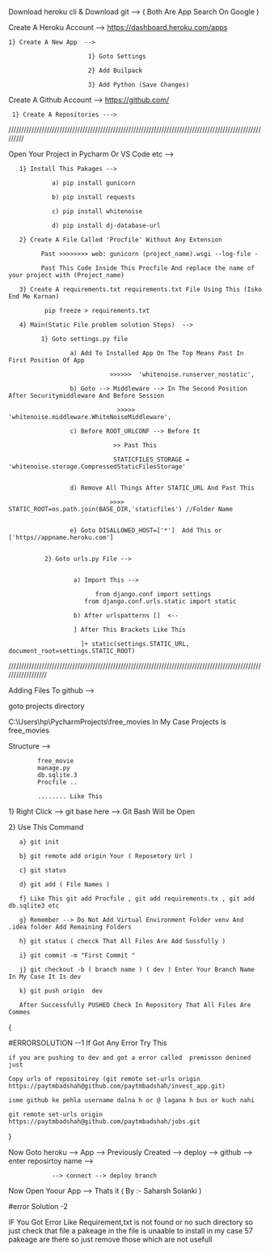 
Download heroku cli & Download git --> ( Both Are App Search On Google )

Create A Heroku Account --> https://dashboard.heroku.com/apps  

    1} Create A New App  -->

                          1} Goto Settings 

                          2} Add Builpack 

                          3} Add Python (Save Changes)

Create A Github Account --> https://github.com/

     1} Create A Repositories --->

/////////////////////////////////////////////////////////////////////////////////////////////////////////


Open Your Project in Pycharm Or VS Code etc -->

       1} Install This Pakages -->

                a) pip install gunicorn 

                b) pip install requests 

                c) pip install whitenoise 

                d) pip install dj-database-url

       2} Create A File Called 'Procfile' Without Any Extension 

             Past >>>>>>>> web: gunicorn (project_name).wsgi --log-file -

             Past This Code Inside This Procfile And replace the name of your project with (Project_name)

       3} Create A requirements.txt requirements.txt File Using This (Isko End Me Karnan)

              pip freeze > requirements.txt

       4} Main(Static File problem solution Steps)  --> 
       
             1} Goto settings.py file 

	                 a) Add To Installed App On The Top Means Past In First Position Of App

	                            >>>>>>  'whitenoise.runserver_nostatic', 

	                 b) Goto --> Middleware --> In The Second Position After Securitymiddleware And Before Session

	                              >>>>> 'whitenoise.middleware.WhiteNoiseMiddleware', 

	                 c) Before ROOT_URLCONF --> Before It 

	                             >> Past This 

	                             STATICFILES_STORAGE = 'whitenoise.storage.CompressedStaticFilesStorage'


	                 d) Remove All Things After STATIC_URL And Past This 

	                            >>>>  STATIC_ROOT=os.path.join(BASE_DIR,'staticfiles') //Folder Name


	                 e} Goto DISALLOWED_HOST=['*']  Add This or ['https//appname.heroku.com']

	          
	          2} Goto urls.py File -->


	                  a) Import This --> 

	                        from django.conf import settings
                         from django.conf.urls.static import static

                      b) After urlspatterns []  <-- 

                      ] After This Brackets Like This

                        ]+ static(settings.STATIC_URL, document_root=settings.STATIC_ROOT)


//////////////////////////////////////////////////////////////////////////////////////////////////////////////////

 Adding Files To github -->

   goto projects directory 

   C:\Users\hp\PycharmProjects\free_movies  In My Case Projects is free_movies 

   Structure -->

            free_movie
            manage.py
            db.sqlite.3
            Procfile ..

            ........ Like This 


   1} Right Click --> git base here --> Git Bash Will be Open 
    
   2} Use This Command 

       a} git init 

       b} git remote add origin Your ( Reposetory Url )

       c} git status 

       d} git add ( File Names )

       f} Like This git add Procfile , git add requirements.tx , git add db.sqlite3 etc 

       g} Remember --> Do Not Add Virtual Environment Folder venv And .idea folder Add Remaining Folders 

       h} git status ( checck That All Files Are Add Sussfully )

       i} git commit -m "First Commit "

       j} git checkout -b ( branch name ) ( dev ) Enter Your Branch Name In My Case It Is dev

       k} git push origin  dev

       After Successfully PUSHED Check In Repository That All Files Are Commes


{

#ERRORSOLUTION --1
	If Got Any Error Try This 

	if you are pushing to dev and got a error called  premisson denined just 

	Copy urls of repositoirey (git remote set-urls origin https://paytmbadshah@github.com/paytmbadshah/invest_app.git)

	isme github ke pehla username dalna h or @ lagana h bus or kuch nahi

	git remote set-urls origin https://paytmbadshah@github.com/paytmbadshah/jobs.git


}


Now Goto heroku --> App --> Previously Created --> deploy --> github --> enter reposirtoy name --> 


                --> connect --> deploy branch 

   

   Now Open Yoour App --> Thats it ( By :- Saharsh Solanki )



#error Solution -2 

IF You Got Error Like Requirement,txt is not found or no such directory so just check that file a pakeage in the file is unaable to install in my case 57 pakeage are there so just remove those which are not usefull
